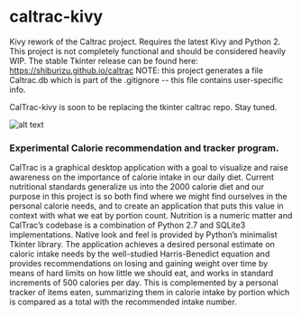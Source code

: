 # caltrac-kivy
Kivy rework of the Caltrac project. Requires the latest Kivy and Python 2. This project is not completely functional and should be considered heavily WIP. The stable Tkinter release can be found here: https://shiburizu.github.io/caltrac
NOTE: this project generates a file Caltrac.db which is part of the .gitignore -- this file contains user-specific info.

CalTrac-kivy is soon to be replacing the tkinter caltrac repo. Stay tuned.

![alt text](http://i.imgur.com/O9W23Al.png "CalTrac")
### Experimental Calorie recommendation and tracker program.
CalTrac is a graphical desktop application with a goal to visualize and raise awareness on the importance of calorie intake in our daily diet. Current nutritional standards generalize us into the 2000 calorie diet and our purpose in this project is so both find where we might find ourselves in the personal calorie needs, and to create an application that puts this value in context with what we eat by portion count. Nutrition is a numeric matter and CalTrac’s codebase is a combination of Python 2.7 and SQLite3 implementations. Native look and feel is provided by Python’s minimalist Tkinter library. The application achieves a desired personal estimate on caloric intake needs by the well-studied Harris-Benedict equation and provides recommendations on losing and gaining weight over time by means of hard limits on how little we should eat, and works in standard increments of 500 calories per day. This is complemented by a personal tracker of items eaten, summarizing them in calorie intake by portion which is compared as a total with the recommended intake number.
